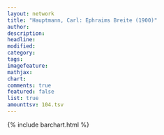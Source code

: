 ```yaml
---
layout: network
title: "Hauptmann, Carl: Ephraims Breite (1900)"
author:
description:
headline:
modified:
category:
tags:
imagefeature: 
mathjax: 
chart: 
comments: true
featured: false
list: true
amounttsv: 104.tsv
---
```

{% include barchart.html %}
